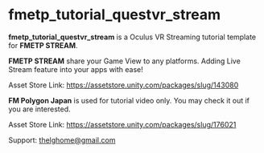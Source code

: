 # fmetp_tutorial_questvr_stream

<STRONG>fmetp_tutorial_questvr_stream</STRONG> is a Oculus VR Streaming tutorial template for <STRONG>FMETP STREAM</STRONG>.

<STRONG>FMETP STREAM</STRONG> share your Game View to any platforms.
Adding Live Stream feature into your apps with ease!

Asset Store Link: https://assetstore.unity.com/packages/slug/143080


<STRONG>FM Polygon Japan</STRONG> is used for tutorial video only. You may check it out if you are interested.

Asset Store Link: https://assetstore.unity.com/packages/slug/176021

Support: thelghome@gmail.com
